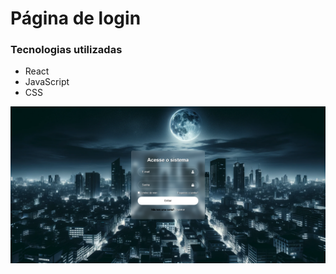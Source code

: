 # Página de login

### Tecnologias utilizadas

* React
* JavaScript
* CSS


![alt text](https://raw.githubusercontent.com/barbosaotavio/pagina-de-login/main/src/assets/Login.PNG)